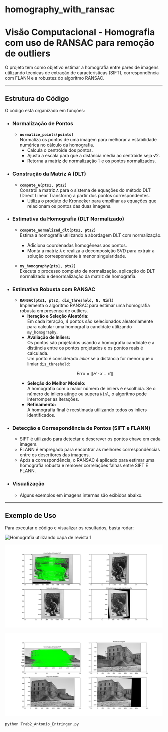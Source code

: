 # homography_with_ransac

# Visão Computacional - Homografia com uso de RANSAC para remoção de outliers

O projeto tem como objetivo estimar a homografia entre pares de imagens utilizando técnicas de extração de características (SIFT), correspondência com FLANN e a robustez do algoritmo RANSAC.

---

## Estrutura do Código

O código está organizado em funções:

- ### Normalização de Pontos
  - **`normalize_points(points)`**  
    Normaliza os pontos de uma imagem para melhorar a estabilidade numérica no cálculo da homografia.  
    - Calcula o centróide dos pontos.  
    - Ajusta a escala para que a distância média ao centróide seja √2.  
    - Retorna a matriz de normalização `T` e os pontos normalizados.

- ### Construção da Matriz A (DLT)
  - **`compute_A(pts1, pts2)`**  
    Constrói a matriz `A` para o sistema de equações do método DLT (Direct Linear Transform) a partir dos pontos correspondentes.  
    - Utiliza o produto de Kronecker para empilhar as equações que relacionam os pontos das duas imagens.

- ### Estimativa da Homografia (DLT Normalizado)
  - **`compute_normalized_dlt(pts1, pts2)`**  
    Estima a homografia utilizando a abordagem DLT com normalização.  
    - Adiciona coordenadas homogêneas aos pontos.  
    - Monta a matriz `A` e realiza a decomposição SVD para extrair a solução correspondente à menor singularidade.

  - **`my_homography(pts1, pts2)`**  
    Executa o processo completo de normalização, aplicação do DLT normalizado e denormalização da matriz de homografia.

- ### Estimativa Robusta com RANSAC
  - **`RANSAC(pts1, pts2, dis_threshold, N, Ninl)`**  
    Implementa o algoritmo RANSAC para estimar uma homografia robusta em presença de outliers.
    - **Iteração e Seleção Aleatória:**  
      Em cada iteração, 4 pontos são selecionados aleatoriamente para calcular uma homografia candidate utilizando `my_homography`.
    - **Avaliação de Inliers:**  
      Os pontos são projetados usando a homografia candidate e a distância entre os pontos projetados e os pontos reais é calculada.  
      Um ponto é considerado *inlier* se a distância for menor que o limiar `dis_threshold`:
      ```math
      \text{Erro} = \|H \cdot x - x'\|
      ```
    - **Seleção do Melhor Modelo:**  
      A homografia com o maior número de inliers é escolhida. Se o número de inliers atinge ou supera `Ninl`, o algoritmo pode interromper as iterações.
    - **Refinamento:**  
      A homografia final é reestimada utilizando todos os inliers identificados.

- ### Detecção e Correspondência de Pontos (SIFT e FLANN)
  - SIFT é utilizado para detectar e descrever os pontos chave em cada imagem.  
  - FLANN é empregado para encontrar as melhores correspondências entre os descritores das imagens.
  - Após a correspondência, o RANSAC é aplicado para estimar uma homografia robusta e remover correlações falhas entre SIFT E FLANN.

- ### Visualização
  - Alguns exemplos em imagens internas são exibidos abaixo.

---

## Exemplo de Uso

Para executar o código e visualizar os resultados, basta rodar:

![Homografia utilizando capa de revista 1](imagens/Figure_9.jpg "Homografia utilizando a logo do laboratório de visão computacional 1")

![Homografia utilizando capa de revista 2](imagens/Figure_5.png "Homografia utilizando capa de revista 2")

![Homografia utilizando a contrução antiga 1](imagens/Figure_3.png "Homografia utilizando a contrução antiga 1")

```bash
python Trab2_Antonio_Entringer.py
